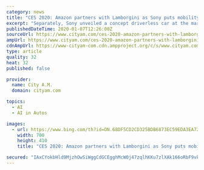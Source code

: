 ```yaml
---
category: news
title: "CES 2020: Amazon partners with Lamborgini as Sony puts mobility centre stage at tech conference"
excerpt: "Separately, Sony unveiled a concept driverless car at the marquee tech event ... The Vision S car also includes Sony artificial intelligence to detect and recognise people."
publishedDateTime: 2020-01-07T12:26:00Z
sourceUrl: https://www.cityam.com/ces-2020-amazon-partners-with-lamborgini-as-sony-puts-mobility-centre-stage-at-tech-conference/
ampUrl: https://www.cityam.com/ces-2020-amazon-partners-with-lamborgini-as-sony-puts-mobility-centre-stage-at-tech-conference/amp/
cdnAmpUrl: https://www-cityam-com.cdn.ampproject.org/c/s/www.cityam.com/ces-2020-amazon-partners-with-lamborgini-as-sony-puts-mobility-centre-stage-at-tech-conference/amp/
type: article
quality: 32
heat: 32
published: false

provider:
  name: City A.M.
  domain: cityam.com

topics:
  - AI
  - AI in Autos

images:
  - url: https://www.bing.com/th?id=ON.68DF5CD2CD325BDB6873EC59EDA3EA72
    width: 700
    height: 410
    title: "CES 2020: Amazon partners with Lamborgini as Sony puts mobility centre stage at tech conference"

secured: "IAxCYokbHld9MjzhOwSiWggCdGCEgghMcW0j47zqlhKKu7zlXAk166oRbF9vk0J2JOUbhvjXbIwsGWNf5QxTl9I94u+D4B0af98ofC1xspFoyFP2O9v77G3f/YdZtZhlPBCq7CJfN65cCVM4IgZhw1C2K0+Qcv6smSANU+HxnUNMYg5Wd4engqP4LUK1nhbsBpzaLNdfX1Ki4cVahlTbkXEmGQrvG9nPl4rhPTLqMCcqzWqZX3tTfi5oNHO4YaiwreavY7LyZk9NOOKLgET2+A==;E/zS/QaUdzFkrHJ93sHxUA=="
---
```


